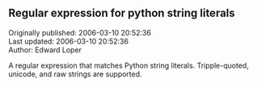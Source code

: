 ## Regular expression for python string literals  
Originally published: 2006-03-10 20:52:36  
Last updated: 2006-03-10 20:52:36  
Author: Edward Loper  
  
A regular expression that matches Python string literals.  Tripple-quoted, unicode, and raw strings are supported.